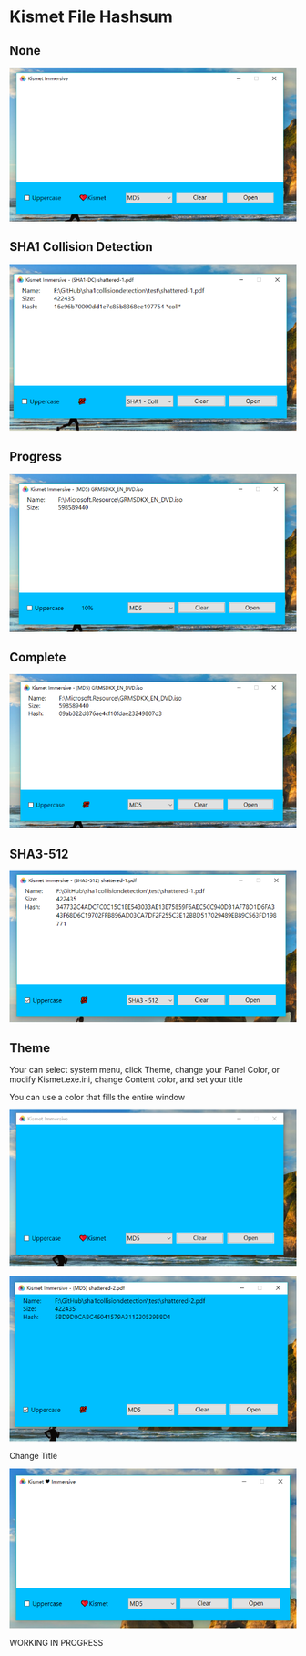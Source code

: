 # Kismet File Hashsum


## None

![image](./docs/images/none.png)


## SHA1 Collision Detection

![image](./docs/images/coll.png)

## Progress

![image](./docs/images/progress.png)

## Complete

![complete](./docs/images/complete.png)

## SHA3-512

![sha3-512](./docs/images/sha3-512.png)

## Theme 

Your can select system menu, click Theme, change your Panel Color, or modify Kismet.exe.ini,
change Content color, and set your title

You can use a color that fills the entire window

![theme](./docs/images/theme.png)

![theme](./docs/images/theme2.png)

Change Title

![title](./docs/images/title.png)

WORKING IN PROGRESS